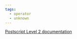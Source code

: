 ```yaml
---
tags:
  - operator
  - unknown
---
```

[Postscript Level 2 documentation](https://hepunx.rl.ac.uk/~adye/psdocs/ref/PSL2w.html#wait)